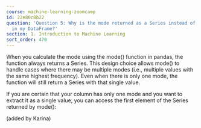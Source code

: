 ```yaml
---
course: machine-learning-zoomcamp
id: 22e80c8b22
question: 'Question 5: Why is the mode returned as a Series instead of a single value
  in my DataFrame?'
section: 1. Introduction to Machine Learning
sort_order: 470
---
```


When you calculate the mode using the mode() function in pandas, the function always returns a Series. This design choice allows mode() to handle cases where there may be multiple modes (i.e., multiple values with the same highest frequency). Even when there is only one mode, the function will still return a Series with that single value.

If you are certain that your column has only one mode and you want to extract it as a single value, you can access the first element of the Series returned by mode():

(added by Karina)

